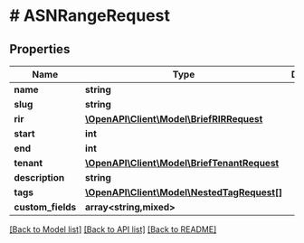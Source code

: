 # # ASNRangeRequest

## Properties

Name | Type | Description | Notes
------------ | ------------- | ------------- | -------------
**name** | **string** |  |
**slug** | **string** |  |
**rir** | [**\OpenAPI\Client\Model\BriefRIRRequest**](BriefRIRRequest.md) |  |
**start** | **int** |  |
**end** | **int** |  |
**tenant** | [**\OpenAPI\Client\Model\BriefTenantRequest**](BriefTenantRequest.md) |  | [optional]
**description** | **string** |  | [optional]
**tags** | [**\OpenAPI\Client\Model\NestedTagRequest[]**](NestedTagRequest.md) |  | [optional]
**custom_fields** | **array<string,mixed>** |  | [optional]

[[Back to Model list]](../../README.md#models) [[Back to API list]](../../README.md#endpoints) [[Back to README]](../../README.md)
